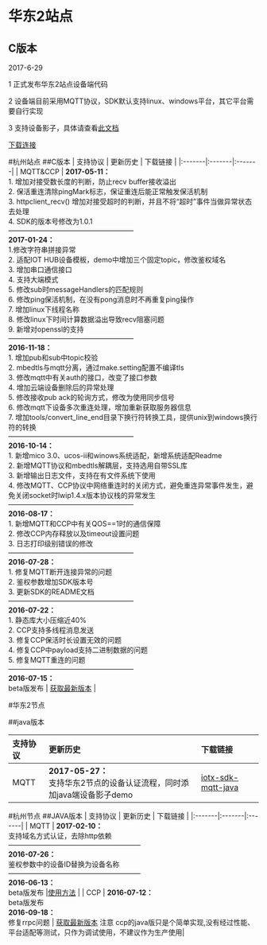 华东2站点
=========

C版本
-----

2017-6-29

1 正式发布华东2站点设备端代码

2 设备端目前采用MQTT协议，SDK默认支持linux、windows平台，其它平台需要自行实现

3 支持设备影子，具体请查看[此文档](~~53930~~)

[下载连接](http://aliyun-iot.oss-cn-hangzhou.aliyuncs.com/iot-sdk-c/aliot_sdk_v1.0.1_release.7z)


#杭州站点 
##C版本
| 支持协议 | 更新历史 | 下载链接 |
|:-------|:-------|:-------|
| MQTT&CCP |  **2017-05-11：**<br/>1. 增加对接受数长度的判断，防止recv buffer接收溢出 <br/>2. 保活重连清除pingMark标志，保证重连后能正常触发保活机制 <br/>3. httpclient_recv() 增加对接受超时的判断，并且不将“超时”事件当做异常状态去处理<br/>4. SDK的版本号修改为1.0.1<br/>——————————————————<br/>**2017-01-24：**<br/>1.修改字符串拼接异常 <br/>2. 适配IOT HUB设备模板，demo中增加三个固定topic，修改鉴权域名 <br/>3. 增加串口通信接口<br/>4. 支持大端模式<br/>5. 修改sub时messageHandlers的匹配规则<br/>6. 修改ping保活机制，在没有pong消息时不再重复ping操作<br/>7. 增加linux下线程名称<br/>8. 修改linux下时间计算数据溢出导致recv阻塞问题<br/>9. 新增对openssl的支持<br/>——————————————————<br/>**2016-11-18：**<br/>1. 增加pub和sub中topic校验 <br/>2. mbedtls与mqtt分离，通过make.setting配置不编译tls <br/>3. 修改mqtt中有关auth的接口，改变了接口参数<br/>4. 增加云端设备删除后的异常处理<br/>5. 修改接收pub ack的轮询方式，修改为使用同步信号<br/>6. 修改mqtt下设备多次重连处理，增加重新获取服务器信息<br/>7. 增加tools/convert_line_end目录下换行符转换工具，提供unix到windows换行符的转换<br/>——————————————————<br/>**2016-10-14：**<br/>1. 新增mico 3.0、ucos-ii和winows系统适配，新增系统适配Readme <br/>2. 新增MQTT协议和mbedtls解耦层，支持选用自带SSL库 <br/>3. 新增输出日志文件，支持在有文件系统下使用<br/>4. 修改MQTT、CCP协议中网络重连时的关闭方式，避免重连异常事件发生，避免关闭socket时lwip1.4.x版本协议栈的异常发生<br/>——————————————————<br/>**2016-08-17：**<br/>1. 新增MQTT和CCP中有关QOS==1时的通信保障 <br/>2. 修改CCP内存释放以及timeout设置问题<br/>3. 日志打印级别错误的修改<br/>——————————————————<br/>**2016-07-28：**<br/>1. 修复MQTT断开连接异常的问题<br/>2. 鉴权参数增加SDK版本号<br/>3. 更新SDK的README文档<br/>——————————————————<br/>**2016-07-22：**<br/>1. 静态库大小压缩近40%<br/>2. CCP支持多线程消息发送<br/>3. 修复CCP保活时长设置无效的问题<br/>4. 修复CCP中payload支持二进制数据的问题<br/>5. 修复MQTT重连的问题<br/>——————————————————<br/>**2016-07-15：**<br/>beta版发布 | [获取最新版本](http://aliyun-iot.oss-cn-hangzhou.aliyuncs.com/aliyun-iot-device-sdk-c-2017-05-11.zip) |


#华东2节点

##java版本

| 支持协议 | 更新历史 | 下载链接 |
|:-------|:-------|:-------|
| MQTT | **2017-05-27：**<br/>支持华东2节点的设备认证流程，同时添加java端设备影子demo|[iotx-sdk-mqtt-java](http://aliyun-iot.oss-cn-hangzhou.aliyuncs.com/iotx-sdk-java/iotx-sdk-mqtt-java-20170526.zip "iotx-sdk-mqtt-java") |



#杭州节点
##JAVA版本
| 支持协议 | 更新历史 | 下载链接 |
|:-------|:-------|:-------|
| MQTT | **2017-02-10：**<br/>支持域名方式认证，去除http依赖<br/>———————————————————<br/>**2016-07-26：**<br/>鉴权参数中的设备ID替换为设备名称<br/>———————————————————<br/>**2016-06-13：**<br/>beta版发布 |[使用方法](~~42693~~) |
| CCP | **2016-07-12：**<br/>beta版发布<br/>**2016-09-18：**<br/>修复rrpc问题 | [获取最新版本](http://aliyun-iot.oss-cn-hangzhou.aliyuncs.com/java-sdk-ccp.zip)  注意 ccp的java版只是个简单实现,没有经过性能、平台适配等测试，只作为调试使用，不建议作为生产使用|

